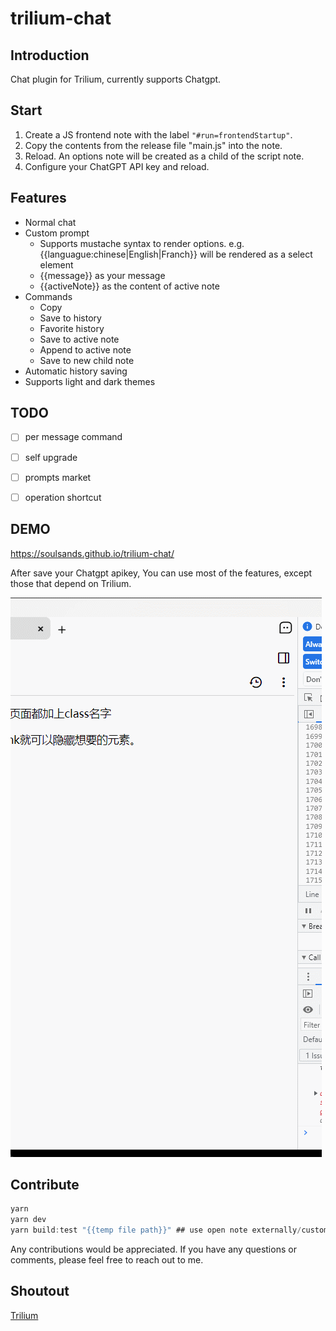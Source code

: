 # trilium-chat

## Introduction

Chat plugin for Trilium, currently supports Chatgpt.



## Start

1. Create a JS frontend note with the label `"#run=frontendStartup"`.
2. Copy the contents from the release file "main.js" into the note.
3. Reload. An options note will be created as a child of the script note.
4. Configure your ChatGPT API key and reload.

## Features 

- Normal chat
- Custom prompt
  - Supports mustache syntax to render options. e.g. {{languague:chinese|English|Franch}} will be rendered as a select element
  - {{message}} as your message
  - {{activeNote}} as the content of active note
- Commands
  - Copy
  - Save to history
  - Favorite history
  - Save to active note
  - Append to active note
  - Save to new child note
- Automatic history saving
- Supports light and dark themes



## TODO

- [ ] per message command
- [ ] self upgrade
- [ ] prompts market
- [ ] operation shortcut



## DEMO

https://soulsands.github.io/trilium-chat/

After save your Chatgpt apikey,  You can use most of the features, except those that depend on Trilium. 



![prompt](./media/prompt.gif)



## Contribute

```js
yarn
yarn dev
yarn build:test "{{temp file path}}" ## use open note externally/custom to create a temporary file
```

Any contributions would be appreciated. If you have any questions or comments,  please feel free to reach out to me.

## Shoutout

[Trilium](https://github.com/zadam/trilium)





